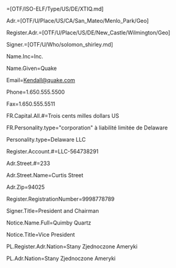 =[OTF/ISO-ELF/Type/US/DE/XTIQ.md]

Adr.=[OTF/U/Place/US/CA/San_Mateo/Menlo_Park/Geo]

Register.Adr.=[OTF/U/Place/US/DE/New_Castle/Wilmington/Geo]

Signer.=[OTF/U/Who/solomon_shirley.md]

Name.Inc=Inc.

Name.Given=Quake

Email=Kendall@quake.com

Phone=1.650.555.5500

Fax=1.650.555.5511

FR.Capital.All.#=Trois cents milles dollars US

FR.Personality.type="corporation" à liabilité limitée de Delaware

Personality.type=Delaware LLC

Register.Account.#=LLC-564738291

Adr.Street.#=233

Adr.Street.Name=Curtis Street

Adr.Zip=94025

Register.RegistrationNumber=9998778789

Signer.Title=President and Chairman

Notice.Name.Full=Quimby Quartz

Notice.Title=Vice President

PL.Register.Adr.Nation=Stany Zjednoczone Ameryki

PL.Adr.Nation=Stany Zjednoczone Ameryki